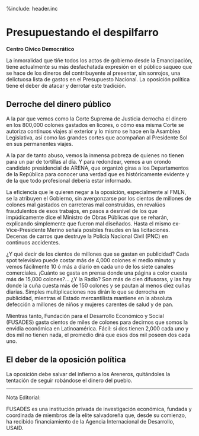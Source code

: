 %include: header.inc

# Presupuestando el despilfarro

**Centro Cívico Democrático**

La inmoralidad que tiñe todos los actos de gobierno desde la Emancipación, tiene
actualmente su más desfachatada expresión en el público saqueo que se hace de
los dineros del contribuyente al presentar, sin sonrojos, una delictuosa lista
de gastos en el Presupuesto Nacional. La oposición política tiene el deber de
atacar y derrotar este tradición.

## Derroche del dinero público 

A la par que vemos como la Corte Suprema de Justicia derrocha el dinero en los
800,000 colones gastados en licores, o cómo esa misma Corte se autoriza
continuos viajes al exterior y lo mismo se hace en la Asamblea Legislativa, así
como las grandes cortes que acompañan al Presidente Sol en sus permanentes
viajes.

A la par de tanto abuso, vemos la inmensa pobreza de quienes no tienen para un
par de tortillas al día. Y para redondear, vemos a un orondo candidato
presidencial de ARENA, que organizó giras a los Departamentos de la República
para conocer una verdad que es históricamente evidente y de la que todo
profesional debería estar informado.

La eficiencia que le quieren negar a la oposición, especialmente al FMLN, se la
atribuyen el Gobierno, sin avergonzarse por los cientos de millones de colones
mal gastados en carreteras mal construidas, en revalúos fraudulentos de esos
trabajos, en pasos a desnivel de los que impúdicamente dice el Ministro de Obras
Públicas que se reharán, explicando simplemente que fueron mal diseñados. Hasta
el mismo ex-Vice-Presidente Merino señala posibles fraudes en las licitaciones.
Decenas de carros que destruye la Policía Nacional Civil (PNC) en continuos
accidentes.

¿Y qué decir de los cientos de millones que se gastan en publicidad? Cada spot
televisivo puede costar más de 4,000 colones el medio minuto y vemos fácilmente
10 ó más a diario en cada uno de los siete canales comerciales. ¡Cuánto se gasta
en prensa donde una página a color cuesta más de 15,000 colones?... ¿Y la Radio?
Son más de cien difusoras, y las hay donde la cuña cuesta más de 150 colones y
se pautan al menos diez cuñas diarias. Simples multiplicaciones nos dirán lo que
se derrocha en publicidad, mientras el Estado mercantilista mantiene en la
absoluta defección a millones de niños y mujeres carentes de salud y de pan.

Mientras tanto, Fundación para el Desarrollo Económico y Social (FUSADES) gasta
cientos de miles de colones para decirnos que somos la envidia económica en
Latinoamérica. Fácil: si dos tienen 2,000 cada uno y dos mil no tienen nada, el
promedio dirá que esos dos mil poseen dos cada uno.

## El deber de la oposición política 

La oposición debe salvar del infierno a los Areneros, quitándoles la tentación
de seguir robándose el dinero del pueblo.

----

Nota Editorial:

FUSADES es una institución privada de investigación económica, fundada y
coordinada de miembros de la elite salvadoreña que, desde su comienzo, ha
recibido financiamiento de la Agencia Internacional de Desarrollo, USAID.
